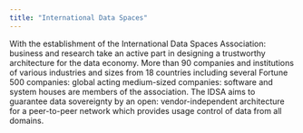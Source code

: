 ```yaml
---
title: "International Data Spaces"
---
```


With the establishment of the International Data Spaces Association: business and research take an active part in designing a trustworthy architecture for the data economy. More than 90 companies and institutions of various industries and sizes from 18 countries including several Fortune 500 companies: global acting medium-sized companies: software and system houses are members of the association. The IDSA aims to guarantee data sovereignty by an open: vendor-independent architecture for a peer-to-peer network which provides usage control of data from all domains.

